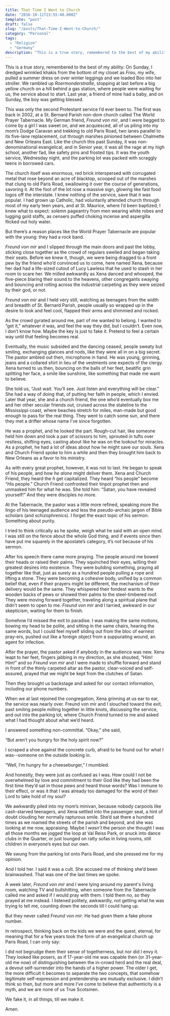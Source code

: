 ```yaml
---
title: That Time I Went to Church
date: "2016-10-11T23:55:40.000Z"
template: "post"
draft: false
slug: "/posts/That-Time-I-Went-to-Church/"
category: "Personal"
tags:
  - "Religion"
  - "Germany"
description: "This is a true story, remembered to the best of my ability: On Sunday, I dredged wrinkled khakis from the bottom of my closet as <em>Frau</em>, my wife, pulled a summer dress on over winter leggings and we loaded Boo into her stroller. We rambled up <em>Roermonderstraße</em>, stopping at last before a big yellow church..."
---
```


This is a true story, remembered to the best of my ability: On Sunday, I dredged wrinkled khakis from the bottom of my closet as <em>Frau</em>, my wife, pulled a summer dress on over winter leggings and we loaded Boo into her stroller. We rambled up <em>Roermonderstraße</em>, stopping at last before a big yellow church on a hill behind a gas station, where people were waiting for us, the service about to start. Last year, a friend of mine had a baby, and on Sunday, the boy was getting blessed. 

This was only the second Protestant service I’d ever been to. The first was back in 2002, at a St. Bernard Parish non-dom church called The World Prayer Tabernacle. My German friend, <em>Freund von mir</em>, and I were begged to come by a girl I was sweet on, and we acquiesced, all of us piling into my mom’s Dodge Caravan and trekking to old Paris Road, two lanes parallel to its five-lane replacement, cut through marshes pinioned between Chalmette and New Orleans East. Like the church this past Sunday, it was non-denominational evangelical, and in Senior year, it was all the rage at my high school, another fad, like safety pins and frosted tips. It was the youth service, Wednesday night, and the parking lot was packed with scraggly teens in borrowed cars. 

The church itself was enormous, red brick interspersed with corrugated metal that rose beyond an acre of blacktop, scooped out of the marshes that clung to old Paris Road, swallowing it over the course of generations, savoring it. At the foot of the lot rose a massive sign, glowing like fast food logos off the interstate. I knew nothing of the service, save that it was popular. I had grown up Catholic, had voluntarily attended church through most of my early teen years, and at St. Maurice, where I’d been baptized, I knew what to expect: solemn pageantry from men wearing white robes and lugging gold staffs, as censers puffed choking incense and aspergilla flicked out holy water. 

But there’s a reason places like the World Prayer Tabernacle are popular with the young: they had a rock band. 

<em>Freund von mir</em> and I slipped through the main doors and past the lobby, sticking close together as the crowd of regulars swelled and began taking their seats. Before we knew it, though, we were being dragged to a front pew by the friend who’d convinced us to come, here named Xena, because her dad had a life-sized cutout of Lucy Lawless that he used to stash in her room to scare her. We milled awkwardly as Xena danced and whooped, the five-piece blaring their sound to the heavens, other congregants swaying and bouncing and rolling across the industrial carpeting as they were seized by their god, or not. 

<em>Freund von mir</em> and I held very still, watching as teenagers from the width and breadth of St. Bernard Parish, people usually so wrapped up in the desire to look and feel cool, flapped their arms and shimmied and rocked. 

As the crowd gyrated around me, part of me wanted to belong. I wanted to “get it,” whatever <em>it</em> was, and feel the way they did, but I couldn’t. Even now, I don’t know how. Maybe the key is just to fake it. Pretend to feel a certain way until that feeling becomes real. 

Eventually, the music subsided and the dancing ceased, people sweaty but smiling, exchanging glances and nods, like they were all in on a big secret. The pastor ambled out then, microphone in hand. He was young, grinning, jeans and a collared shirt in lieu of the vestments one expects of the clergy. Xena turned to us then, bouncing on the balls of her feet, beatific grin splitting her face, a smile like sunshine, like something that made me want to believe. 

She told us, “Just wait. You’ll see. Just listen and everything will be clear.” She had a way of doing that, of putting her faith in people, which I envied. Later that year, she and a church friend, the one who’d eventually box me and her other secular friends out, cruised across the stateline to the Mississippi coast, where beaches stretch for miles, man-made but good enough to pass for the real thing. They went to catch some sun, and there they met a drifter whose name I’ve since forgotten. 

He was a prophet, and he looked the part. Rough-cut hair, like someone held him down and took a pair of scissors to him, sprouted in tufts over restless, shifting eyes, casting about like he was on the lookout for miracles. As a prophet, he had a lot of ideas about how he might save our souls. Xena and Church Friend spoke to him a while and then they brought him back to New Orleans as a favor to his ministry. 

As with every great prophet, however, it was not to last. He began to speak of <em>his</em> people, and how <em>he alone</em> might deliver them. Xena and Church Friend, they heard the <em>h</em> get capitalized. They heard “his people” become “<em>H</em>is people.” Church Friend confronted their tinpot prophet then and unmasked him for what he was. She told him: “Satan, you have revealed yourself!” And they were disciples no more. 

At the Tabernacle, the pastor was a little more refined, speaking more the lingo of his teenaged audience and less the pseudo-archaic jargon of Bible scholars (and schizophrenics). I forget the exact topic of his sermon. Something about purity. 

I tried to think critically as he spoke, weigh what he said with an open mind. I was still on the fence about the whole God thing, and if events since then have put me squarely in the apostate’s category, it’s not because of his sermon. 

After his speech there came more praying. The people around me bowed their heads or raised their palms. They squinched their eyes, willing their greatest desires into existence. They were building something, praying all together like that, just as surely as a hundred people pulling a rope and lifting a stone. They were becoming a cohesive body, unified by a common belief that, even if their prayers might be different, the mechanism of their delivery would be the same. They whispered their fondest wants to the wooden backs of pews or showed their palms to the steel-timbered roof. They were moving forward together, traveling along a spiritual plane that didn’t seem to open to me. <em>Freund von mir</em> and I tarried, awkward in our skepticism, waiting for them to finish. 

Somehow I’d missed the exit to paradise. I was making the same motions, bowing my head to be polite, and sitting in the same chairs, hearing the same words, but I could feel myself sliding out from the bloc of earnest pray-ers, pushed out like a foreign object from a suppurating wound, an agent for infection. 

After the prayer, the pastor asked if anybody in the audience was new. Xena leapt to her feet, fingers jabbing in my direction, as she shouted, “Him! Him!” and so <em>Freund von mir</em> and I were made to shuffle forward and stand in front of the thinly carpeted altar as the pastor, clear-voiced and self-assured, prayed that we might be kept from the clutches of Satan. 

Then they brought us backstage and asked for our contact information, including our phone numbers. 

When we at last rejoined the congregation, Xena grinning at us ear to ear, the service was nearly over. Freund von mir and I slouched toward the exit, past smiling people milling together in little knots, discussing the service, and out into the parking lot, where Church Friend turned to me and asked what I had thought about what we’d heard. 

I answered something non-committal. “Okay,” she said, 

“But aren’t you hungry for the holy spirit now?” 

I scraped a shoe against the concrete curb, afraid to be found out for what I was--someone on the outside looking in. 

“Well, I’m hungry for a cheeseburger,” I mumbled. 

And honestly, they were just as confused as I was. How could I not be overwhelmed by love and commitment to their God like they had been the first time they’d sat in those pews and heard those words? Was I immune to their effect, or was it that I was already too damaged for the word of their Lord to take hold of my soul? 

We awkwardly piled into my mom’s minivan, because nobody carpools like cash-starved teenagers, and Xena settled into the passenger seat, a hint of doubt clouding her normally rapturous smile. She’d sat there a hundred times as we roamed the streets of the parish and beyond, and she was looking at me now, appraising. Maybe I <em>wasn’t</em> the person she thought I was all those months we jogged the loop at Val Reiss Park, or snuck into dance clubs in the Quarter, or just lounged on ratty sofas in living rooms, still children in everyone’s eyes but our own. 

We swung from the parking lot onto Paris Road, and she pressed me for my opinion. 

And I told her. I said it was a cult. She accused me of thinking she’d been brainwashed. That was one of the last times we spoke. 

A week later, <em>Freund von mir</em> and I were lying around my parent's living room, watching TV and bullshitting, when someone from the Tabernacle called me and asked if I would pray with them. I told them no, so they prayed at me instead. I listened politely, awkwardly, not getting what he was trying to tell me, counting down the seconds till I could hang up. 

But they never called <em>Freund von mir</em>. He had given them a fake phone number. 

In retrospect, thinking back on the kids we were and the quest, eternal, for meaning that for a few years took the form of an evangelical church up Paris Road, I can only say:

I did not begrudge them their sense of togetherness, but nor did I envy it. They looked like posers, as if 17-year-old me was capable then (or 31-year-old me now) of distinguishing between the in-crowd herd and the real deal, a devout self-surrender into the hands of a higher power. The older I get, the more difficult it becomes to separate the two concepts, that somehow legitimate self-expression and pretendership are mutually exclusive. I didn’t think so then, but more and more I’ve come to believe that authenticity is a myth, and we are none of us True Scotsmen. 

We fake it, in all things, till we make it. 

Amen.